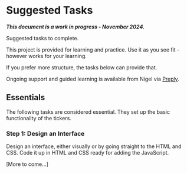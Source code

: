 # Suggested Tasks

***This document is a work in progress - November 2024.***

Suggested tasks to complete.

This project is provided for learning and practice. Use it as you see fit - however works for your learning.

If you prefer more structure, the tasks below can provide that.

Ongoing support and guided learning is available from Nigel via [Preply](https://preply.com/en/tutor/4217857).

## Essentials

The following tasks are considered essential. They set up the basic functionality of the tickers.

### Step 1: Design an Interface

Design an interface, either visually or by going straight to the HTML and CSS. Code it up in HTML and CSS ready for adding the JavaScript.

[More to come…]
